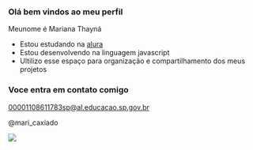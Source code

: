 ### Olá bem vindos ao meu perfil 

Meunome é Mariana Thayná

- Estou estudando na [alura](https://www.alura.com.br)
- Estou desenvolvendo na linguagem javascript
- Ultilizo esse espaço para organização e compartilhamento dos meus projetos

### Voce entra em contato comigo

00001108611783sp@al.educacao.sp.gov.br

@mari_caxiado 

![](https://media1.tenor.com/m/oVqjhn9WWV0AAAAd/cool-fun.gif)
